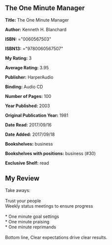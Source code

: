 ## The One Minute Manager

**Title:** The One Minute Manager

**Author:** Kenneth H. Blanchard

**ISBN:** ="0060567503"

**ISBN13:** ="9780060567507"

**My Rating:** 3

**Average Rating:** 3.95

**Publisher:** HarperAudio

**Binding:** Audio CD

**Number of Pages:** 100

**Year Published:** 2003

**Original Publication Year:** 1981

**Date Read:** 2017/09/16

**Date Added:** 2017/09/18

**Bookshelves:** business

**Bookshelves with positions:** business (#30)

**Exclusive Shelf:** read


## My Review

Take aways:<br/><br/>Trust your people<br/>Weekly status meetings to ensure progress<br/><br/>* One minute goal settings<br/>* One minute praising<br/>* One minute reprimands<br/><br/>Bottom line, Clear expectations drive clear results.

